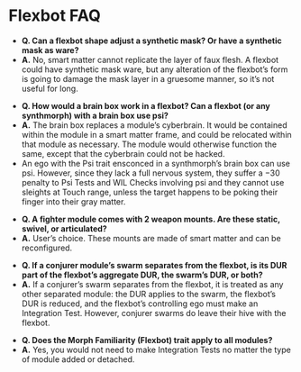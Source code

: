 # Flexbot FAQ

<!-- CLEANED div class="stat-list" -->

- **Q. Can a flexbot shape adjust a synthetic mask? Or have a synthetic mask as ware?**
- **A.** No, smart matter cannot replicate the layer of faux flesh. A flexbot could have synthetic mask ware, but any alteration of the flexbot’s form is going to damage the mask layer in a gruesome manner, so it’s not useful for long.

<!-- CLEANED /div -->

<!-- CLEANED div class="stat-list" -->

- **Q. How would a brain box work in a flexbot? Can a flexbot (or any synthmorph) with a brain box use psi?**
- **A.** The brain box replaces a module’s cyberbrain. It would be contained within the module in a smart matter frame, and could be relocated within that module as necessary. The module would otherwise function the same, except that the cyberbrain could not be hacked.
- An ego with the Psi trait ensconced in a synthmorph’s brain box can use psi. However, since they lack a full nervous system, they suffer a −30 penalty to Psi Tests and WIL Checks involving psi and they cannot use sleights at Touch range, unless the target happens to be poking their finger into their gray matter.

<!-- CLEANED /div -->

<!-- CLEANED div class="stat-list" -->

- **Q. A fighter module comes with 2 weapon mounts. Are these static, swivel, or articulated?**
- **A.** User’s choice. These mounts are made of smart matter and can be reconfigured.

<!-- CLEANED /div -->

<!-- CLEANED div class="stat-list" -->

- **Q. If a conjurer module’s swarm separates from the flexbot, is its DUR part of the flexbot’s aggregate DUR, the swarm’s DUR, or both?**
- **A.** If a conjurer’s swarm separates from the flexbot, it is treated as any other separated module: the DUR applies to the swarm, the flexbot’s DUR is reduced, and the flexbot’s controlling ego must make an Integration Test. However, conjurer swarms do leave their hive with the flexbot.

<!-- CLEANED /div -->

<!-- CLEANED div class="stat-list" -->

- **Q. Does the Morph Familiarity (Flexbot) trait apply to all modules?**
- **A.** Yes, you would not need to make Integration Tests no matter the type of module added or detached.

<!-- CLEANED div -->

